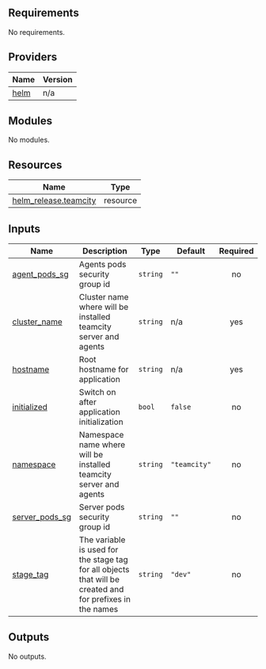 <!-- BEGIN_TF_DOCS -->
## Requirements

No requirements.

## Providers

| Name | Version |
|------|---------|
| <a name="provider_helm"></a> [helm](#provider\_helm) | n/a |

## Modules

No modules.

## Resources

| Name | Type |
|------|------|
| [helm_release.teamcity](https://registry.terraform.io/providers/hashicorp/helm/latest/docs/resources/release) | resource |

## Inputs

| Name | Description | Type | Default | Required |
|------|-------------|------|---------|:--------:|
| <a name="input_agent_pods_sg"></a> [agent\_pods\_sg](#input\_agent\_pods\_sg) | Agents pods security group id | `string` | `""` | no |
| <a name="input_cluster_name"></a> [cluster\_name](#input\_cluster\_name) | Cluster name where will be installed teamcity server and agents | `string` | n/a | yes |
| <a name="input_hostname"></a> [hostname](#input\_hostname) | Root hostname for application | `string` | n/a | yes |
| <a name="input_initialized"></a> [initialized](#input\_initialized) | Switch on after application initialization | `bool` | `false` | no |
| <a name="input_namespace"></a> [namespace](#input\_namespace) | Namespace name where will be installed teamcity server and agents | `string` | `"teamcity"` | no |
| <a name="input_server_pods_sg"></a> [server\_pods\_sg](#input\_server\_pods\_sg) | Server pods security group id | `string` | `""` | no |
| <a name="input_stage_tag"></a> [stage\_tag](#input\_stage\_tag) | The variable is used for the stage tag for all objects that will be created and for prefixes in the names | `string` | `"dev"` | no |

## Outputs

No outputs.
<!-- END_TF_DOCS -->